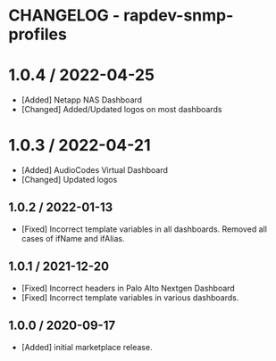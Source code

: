 # CHANGELOG - rapdev-snmp-profiles

# 1.0.4 / 2022-04-25
* [Added] Netapp NAS Dashboard
* [Changed] Added/Updated logos on most dashboards

# 1.0.3 / 2022-04-21
* [Added] AudioCodes Virtual Dashboard
* [Changed] Updated logos

## 1.0.2 / 2022-01-13
* [Fixed] Incorrect template variables in all dashboards. Removed all cases of ifName and ifAlias.

## 1.0.1 / 2021-12-20

* [Fixed] Incorrect headers in Palo Alto Nextgen Dashboard
* [Fixed] Incorrect template variables in various dashboards.

## 1.0.0 / 2020-09-17

* [Added] initial marketplace release.
